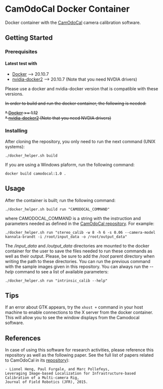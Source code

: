 # CamOdoCal Docker Container

Docker container with the [CamOdoCal](https://github.com/hengli/camodocal) camera calibration software.

## Getting Started


### Prerequisites

#### Latest test with

* [Docker](https://docs.docker.com/install/) --> 20.10.7  
* [nvidia-docker2](https://github.com/NVIDIA/nvidia-docker) --> 20.10.7 (Note that you need NVDIA drivers)

Please use a docker and nvidia-docker version that is compatible with these versions.

~~In order to build and run the docker container, the following is needed:~~

~~* [Docker](https://docs.docker.com/install/) >= 1.12~~  
~~* [nvidia-docker2](https://github.com/NVIDIA/nvidia-docker) (Note that you need NVDIA drivers)~~

### Installing

After cloning the repository, you only need to run the next command (UNIX systems):

```
./docker_helper.sh build
```

If you are using a Windows plaform, run the following command:

```
docker build camodocal:1.0 .
```

## Usage

After the container is built; run the following command:

```
./docker_helper.sh build run "CAMODOCAL_COMMAND"
```

where CAMODOCAL_COMMAND is a string with the instruction and parameters needed as defined in the [CamOdoCal repository](https://github.com/hengli/camodocal). For example:

```
./docker_helper.sh run "stereo_calib -w 8 -h 6 -s 0.06 --camera-model kannala-brandt -i /root/input_data -o /root/output_data"
```

The */input_data* and */output_data* directories are mounted to the docker container for the user to save the files needed to run these commands as well as their output. Please, be sure to add the */root* parent directory when writing the path to these directories. You can run the previous command with the sample images given in this repository. You can always run the *--help* command to see a list of available parameters:

```
./docker_helper.sh run "intrinsic_calib --help"
```

## Tips

If an error about GTK appears, try the ``xhost +`` command in your host machine to enable connections to the X server from the docker container.
This will allow you to see the window displays from the Camodocal software. 

## References

In case of using this software for research activities, please reference this repository as well as the following paper. See the full list of papers related to CamOdoCal in its [repository](https://github.com/hengli/camodocal)):

```
- Lionel Heng, Paul Furgale, and Marc Pollefeys,
Leveraging Image-based Localization for Infrastructure-based Calibration of a Multi-camera Rig,
Journal of Field Robotics (JFR), 2015.
```
